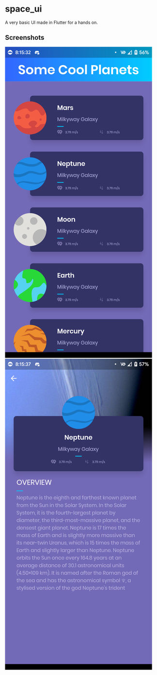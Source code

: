 # space_ui

A very basic UI made in Flutter for a hands on.

## Screenshots

![](screenshots/1.png)
![](screenshots/2.png)
